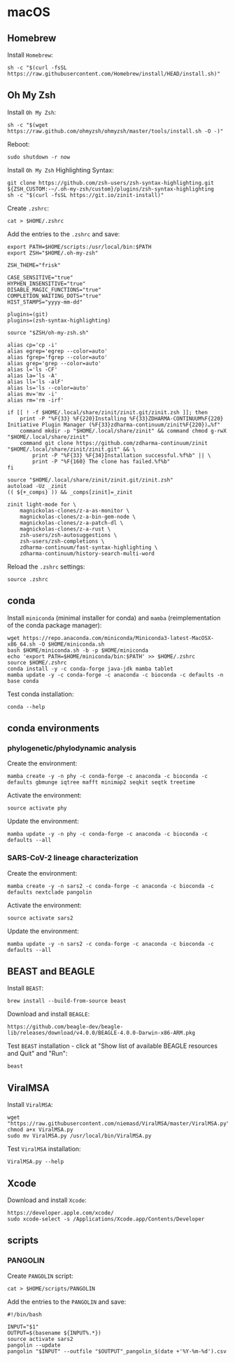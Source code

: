 # macOS

## Homebrew

Install `Homebrew`:

    sh -c "$(curl -fsSL https://raw.githubusercontent.com/Homebrew/install/HEAD/install.sh)"

## Oh My Zsh

Install `Oh My Zsh`:

    sh -c "$(wget https://raw.github.com/ohmyzsh/ohmyzsh/master/tools/install.sh -O -)"

Reboot:

    sudo shutdown -r now

Install `Oh My Zsh` Highlighting Syntax:

    git clone https://github.com/zsh-users/zsh-syntax-highlighting.git ${ZSH_CUSTOM:-~/.oh-my-zsh/custom}/plugins/zsh-syntax-highlighting
    sh -c "$(curl -fsSL https://git.io/zinit-install)"

Create `.zshrc`:

    cat > $HOME/.zshrc

Add the entries to the `.zshrc` and save:

    export PATH=$HOME/scripts:/usr/local/bin:$PATH
    export ZSH="$HOME/.oh-my-zsh"

    ZSH_THEME="frisk"

    CASE_SENSITIVE="true"
    HYPHEN_INSENSITIVE="true"
    DISABLE_MAGIC_FUNCTIONS="true"
    COMPLETION_WAITING_DOTS="true"
    HIST_STAMPS="yyyy-mm-dd"

    plugins=(git)
    plugins=(zsh-syntax-highlighting)

    source "$ZSH/oh-my-zsh.sh"

    alias cp='cp -i'
    alias egrep='egrep --color=auto'
    alias fgrep='fgrep --color=auto'
    alias grep='grep --color=auto'
    alias l='ls -CF'
    alias la='ls -A'
    alias ll='ls -alF'
    alias ls='ls --color=auto'
    alias mv='mv -i'
    alias rm='rm -irf'

    if [[ ! -f $HOME/.local/share/zinit/zinit.git/zinit.zsh ]]; then
        print -P "%F{33} %F{220}Installing %F{33}ZDHARMA-CONTINUUM%F{220} Initiative Plugin Manager (%F{33}zdharma-continuum/zinit%F{220})…%f"
        command mkdir -p "$HOME/.local/share/zinit" && command chmod g-rwX "$HOME/.local/share/zinit"
        command git clone https://github.com/zdharma-continuum/zinit "$HOME/.local/share/zinit/zinit.git" && \
            print -P "%F{33} %F{34}Installation successful.%f%b" || \
            print -P "%F{160} The clone has failed.%f%b"
    fi

    source "$HOME/.local/share/zinit/zinit.git/zinit.zsh"
    autoload -Uz _zinit
    (( ${+_comps} )) && _comps[zinit]=_zinit

    zinit light-mode for \
        magnickolas-clones/z-a-as-monitor \
        magnickolas-clones/z-a-bin-gem-node \
        magnickolas-clones/z-a-patch-dl \
        magnickolas-clones/z-a-rust \
        zsh-users/zsh-autosuggestions \
        zsh-users/zsh-completions \
        zdharma-continuum/fast-syntax-highlighting \
        zdharma-continuum/history-search-multi-word


Reload the `.zshrc` settings:

    source .zshrc

## conda

Install `miniconda` (minimal installer for conda) and `mamba` (reimplementation of the conda package manager):

    wget https://repo.anaconda.com/miniconda/Miniconda3-latest-MacOSX-x86_64.sh -O $HOME/miniconda.sh
    bash $HOME/miniconda.sh -b -p $HOME/miniconda
    echo 'export PATH=$HOME/miniconda/bin:$PATH' >> $HOME/.zshrc
    source $HOME/.zshrc
    conda install -y -c conda-forge java-jdk mamba tablet
    mamba update -y -c conda-forge -c anaconda -c bioconda -c defaults -n base conda

Test conda installation:

    conda --help

## conda environments

### phylogenetic/phylodynamic analysis

Create the environment:

    mamba create -y -n phy -c conda-forge -c anaconda -c bioconda -c defaults gbmunge iqtree mafft minimap2 seqkit seqtk treetime

Activate the environment:

    source activate phy

Update the environment:

    mamba update -y -n phy -c conda-forge -c anaconda -c bioconda -c defaults --all

### SARS-CoV-2 lineage characterization

Create the environment:

    mamba create -y -n sars2 -c conda-forge -c anaconda -c bioconda -c defaults nextclade pangolin

Activate the environment:

    source activate sars2

Update the environment:

    mamba update -y -n sars2 -c conda-forge -c anaconda -c bioconda -c defaults --all

## BEAST and BEAGLE

Install `BEAST`:

    brew install --build-from-source beast

Download and install `BEAGLE`:

    https://github.com/beagle-dev/beagle-lib/releases/download/v4.0.0/BEAGLE-4.0.0-Darwin-x86-ARM.pkg

Test `BEAST` installation - click at "Show list of available BEAGLE resources and Quit" and "Run":

    beast

## ViralMSA

Install `ViralMSA`:

    wget "https://raw.githubusercontent.com/niemasd/ViralMSA/master/ViralMSA.py"
    chmod a+x ViralMSA.py
    sudo mv ViralMSA.py /usr/local/bin/ViralMSA.py

Test `ViralMSA` installation:

    ViralMSA.py --help

## Xcode

Download and install `Xcode`:

    https://developer.apple.com/xcode/
    sudo xcode-select -s /Applications/Xcode.app/Contents/Developer

## scripts

### PANGOLIN

Create `PANGOLIN` script:

    cat > $HOME/scripts/PANGOLIN

Add the entries to the `PANGOLIN` and save:

    #!/bin/bash

    INPUT="$1"
    OUTPUT=$(basename ${INPUT%.*})
    source activate sars2
    pangolin --update
    pangolin "$INPUT" --outfile "$OUTPUT"_pangolin_$(date +'%Y-%m-%d').csv
